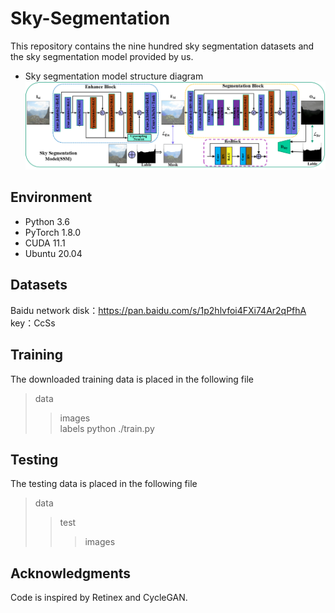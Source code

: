# Sky-Segmentation
This repository  contains the nine hundred sky segmentation datasets and the sky segmentation model provided by us. <br>
* Sky segmentation model structure diagram<br>
![image](https://github.com/ChengChen-ai/Sky-Segmentation/blob/main/data/MAG/%E5%9B%BE%E7%89%871.png)  


## Environment
* Python 3.6 <br>
* PyTorch 1.8.0 <br>
* CUDA 11.1 <br>
* Ubuntu 20.04 <br>

## Datasets
Baidu network disk：https://pan.baidu.com/s/1p2hlvfoi4FXi74Ar2qPfhA 
key：CcSs

## Training
The downloaded training data is placed in the following file  
>data
>>images  
>>labels
    python ./train.py


## Testing
The testing data is placed in the following file  
>data
>>test
>>>images

## Acknowledgments
Code is inspired by Retinex and CycleGAN.
